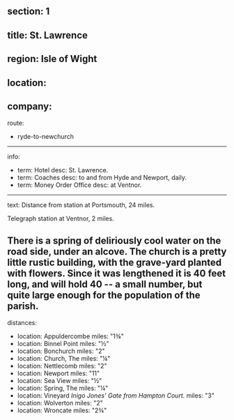 section: 1
----
title: St. Lawrence
----
region: Isle of Wight
----
location: 
----
company:
----
route:
- ryde-to-newchurch
----
info:
- term: Hotel
  desc: St. Lawrence.
- term: Coaches
  desc: to and from Hyde and Newport, daily.
- term: Money Order Office
  desc: at Ventnor.
----
text: Distance from station at Portsmouth, 24 miles.

Telegraph station at Ventnor, 2 miles.

There is a spring of deliriously cool water on the road side, under an alcove. The church is a pretty little rustic building, with the grave-yard planted with flowers. Since it was lengthened it is 40 feet long, and will hold 40 -- a small number, but quite large enough for the population of the parish.
----
distances:
- location: Appuldercombe
  miles: "1¾"
- location: Binnel Point
  miles: "½"
- location: Bonchurch
  miles: "2"
- location: Church, The
  miles: "¼"
- location: Nettlecomb
  miles: "2"
- location: Newport
  miles: "11"
- location: Sea View
  miles: "½"
- location: Spring, The
  miles: "¼"
- location: Vineyard *Inigo Jones' Gate from Hampton Court.*
  miles: "3"
- location: Wolverton
  miles: "2"
- location: Wroncate
  miles: "2¾"

